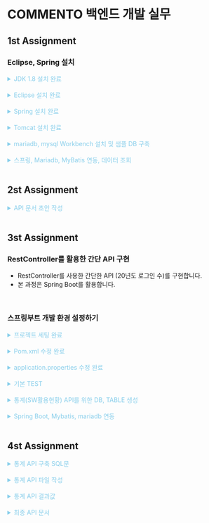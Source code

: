 # COMMENTO 백엔드 개발 실무

## 1st Assignment

<h3> Eclipse, Spring 설치 </h3>

<details><summary style="color:skyblue"> JDK 1.8 설치 완료 </summary>

![JDK 1.8](./img/jdk1.8-setting.png)

</details>

<br>

<details><summary style="color:skyblue"> Eclipse 설치 완료 </summary>

![Eclipse](./img/eclipse-setting.png)

</details>

<br>

<details><summary style="color:skyblue"> Spring 설치 완료 </summary>

![Spring](./img/spring-setting.png)

</details>

<br>

<details><summary style="color:skyblue"> Tomcat 설치 완료 </summary>

![Tomcat](./img/tomcat-setting.png)

</details>

<br>

<details><summary style="color:skyblue"> mariadb, mysql Workbench 설치 및 샘플 DB 구축 </summary>

![MariaDB](./img/mariadb-setting.png)

</details>

<br>

<details><summary style="color:skyblue"> 스프링, Mariadb, MyBatis 연동, 데이터 조회 </summary>

![Server](./img/server-setting.png)

<details> <summary style="color:white"> POM.xml 수정 완료 </summary>

- springframework, java version 수정

![Version1](./img/pom-setting_1.png)


- mariaDB, mybatis dependency 추가

![Version2](./img/pom-setting_2.png)

- maven-compiler-plugin version 수정

![Version3](./img/pom-setting_3.png)


</details>
<br>
<details> <summary style="color:white"> root-context.xml 수정 완료 </summary>

- xsi:schemaLocation 추가, dataSource 수정

![RootContext](./img/rootcontext-setting.png)

</details>
<br>
<details> <summary style="color:white"> mybatis-config.xml, logback.xml, log4jdbc.log4j2.properties, test.xml 작성 완료 </summary>

- Resource Tree 

![ResourceTree](./img/resourcetree-setting.png)

- mybatis-config.xml 

![Mybatis](./img/mybatis-setting.png)

- logback.xml 

![Logback](./img/logback-setting.png)

- log4jdbc.log4j2.properties 

![Properties](./img/properties-setting.png)

- test.xml 

![Test](./img/test-setting.png)

</details>
<br>
<details> <summary style="color:white"> MovieDAO, MovieService, MovieVO, HomeController 작성 완료 </summary>

- Java Tree

![JavaTree](./img/javatree-setting.png)

- MovieDAO, MovieDAOlmpl 

![DAO1](./img/dao_1.png)
![DAO2](./img/dao_2.png)

- MovieService, MovieServicelmpl 

![Service1](./img/service_1.png)
![Service2](./img/service_2.png)

- HomeController

![Home](./img/homecontroller.png)

- MovieVO

![VO](./img/vo.png)

</details>
<br>
<details> <summary style="color:white"> Tomcat Address 수정 완료 </summary>

- /settingweb -> / 수정

![Address](./img/address-settig.png)

</details>

</details>

<br>

## 2st Assignment

<details> <summary style="color:skyblue"> API 문서 초안 작성 </summary>

https://brian-jung.gitbook.io/api-docs/eveinformation/eveintroduction

</details>

<br>

## 3st Assignment

<h3> RestController를 활용한 간단 API 구현 </h3>

- RestController를 사용한 간단한 API (20년도 로그인 수)를 구현합니다.
- 본 과정은 Spring Boot를 활용합니다.

<br>

<h3> 스프링부트 개발 환경 설정하기 </h3>

<details> <summary style="color:skyblue"> 프로젝트 세팅 완료 </summary>
<br>

- File > New > Project > Spring Boot > Spring Starter Project를 클릭하여 프로젝트 생성합니다.

![SpringBoot0](./img/springboot-start_1.png)

- API를 만들기 위함이니 Spring Boot Devtools, Spring Web, MyBatis Framework 만 선택합니다.

![SpringBoot1](./img/springboot-start_2.png)

![SpringBoot2](./img/springboot-start.png)

</details>

<br>

<details> <summary style="color:skyblue"> Pom.xml 수정 완료 </summary>

- Dependency를 수정합니다. Dependency에는 DB 관련 내용을 포함합니다.

![BootPOM0](./img/boot-pom_1.png)

![BootPOM1](./img/boot-pom_2.png)

![BootPOM2](./img/boot-pom_3.png)

</details>

<br>

<details> <summary style="color:skyblue"> application.properties 수정 완료 </summary>

- port, contextpath, view, db 등 각종 설정을 한 곳에서 진행합니다.
- 설정 내용은 serverport, contextpath를 진행하였습니다.
- suffix에 jsp를 줌으로써 /WEB-INF/views 아래에 jsp 파일을 자동으로 Mapping해주도록 합니다.

![AppPP0](./img/app-properties_1.png)

![AppPP1](./img/app-properties_2.png)

</details>

<br>

<details> <summary style="color:skyblue"> 기본 TEST </summary>

- test로 호출을 하면 test.jsp로 값을 전달한 화면이 보여짐을 확인할 수 있습니다. 
- 아래와 같이 [src > main] 아래에 webapp, views 폴더를 차례로 만들고 test.jsp를 만듭니다.

![TEST0](./img/boot-test_1.png)

![TEST1](./img/boot-test_2.png)

- com.devfun.settingweb_boot.test 패키지를 만들고 settingTest.java를 만들어 아래와 같은 컨트롤러를 작성합니다.

![TEST2](./img/boot-test_3.png)

- 프로젝트를 실행 후 /test를 호출해봅니다.
- 이때 실행은 SettingwebBootApplication.java에서 실행합니다.
- port는 application.properties에 등록되어 있습니다.
- 최종 URL : http://localhost:8031/test

![TEST3](./img/boot-test_4.png)

</details>

<br>

<details> <summary style="color:skyblue"> 통계(SW활용현황) API를 위한 DB, TABLE 생성 </summary>

- mysql Workbench를 이용하여 DB, TABLE을 생성합니다.
- 데이터는 임의로 넣어 사용합니다.

![BOOTDB0](./img/boot-db_1.png)
![BOOTDB3](./img/boot-db_3.png)
![BOOTDB1](./img/boot-db_2.png)

</details>

<br>

<details> <summary style="color:skyblue"> Spring Boot, Mybatis, mariadb 연동 </summary>

- 최종 URL : http://localhost:8031/sqlyearStatistic?year=20
- 조회하는 URL 임으로 GET으로 조회를 하여 url에 parameter를 입력합니다.
- 그 결과로 아래와 같이 JSON 구조 값이 나옴을 확인할 수 있습니다.

![BOOT0](./img/boot_0.png)

- 아래의 이미지대로 package, mapper, config, settingTest를 작성하여 API를 만듭니다.

![BOOT1](./img/boot_1.png)


<details> <summary style="color:white"> mybatis 설정 </summary>

- JAVA로도 config 설정이 가능합니다.
- DB와 mybatis를 활용하기 위한 설정 코드를 작성합니다.
- MapperScan 어노테이션을 활용하여 스캔할 패키지를 입력합니다.

![BOOT2](./img/boot-mybatis.png)
</details>

<br>

<details> <summary style="color:white"> mapper 작성 </summary>

- StatisticMapper interface 작성

![BOOT3](./img/boot-mapper.png)

- StatisticMapper 안에 쿼리를 정의합니다.
- 대표  restController로 [해당년도의 로그인 수]를 알기 위한 쿼리를 작성합니다.

![BOOT4](./img/boot-mapper_2.png)

</details>

<br>

<details> <summary style="color:white"> Service (비즈니스 Logic) 작성 </summary>

- interface로 yearloginNum을 정의합니다.

![BOOT5](./img/boot-service_0.png)

- JSON 값을 만들기 위해 HashMap 형태로 Return을 합니다.
- HashMap 값을 year, is_success, 쿼리로 가져온 cnt값으로 JSON 값을 만듭니다.

![BOOT6](./img/boot-service_1.png)

</details>

<br>

<details> <summary style="color:white"> settingTest 코드 추가  </summary>

![BOOT7](./img/boot-settingtest.png)

</details>

</details>

<br>

## 4st Assignment

<details> <summary style="color:skyblue"> 통계 API 구축 SQL문 </summary>

- 연간 접속자 수
    
    select count(*) as totCnt

	from statistic.requestinfo ri

	where left(ri.createDate, 2) = #{year};

- 월간 접속자 수
    
    select count(*) as totCnt

	from statistic.requestinfo ri

	where left(ri.createDate, 4) = #{month};
- 일간 접속자 수

    select count(*) as totCnt

	from statistic.requestinfo ri

	where left(ri.createDate, 6) = #{day};
- 평균 하루 로그인 수

    select count(*) / DAY(LAST_DAY(STR_TO_DATE(createDate, '%y%m%d%h%i'))) as avgCnt

	from statistic.requestinfo ri

	where left(ri.createDate,4) = #{avgday};
- 휴일을 제외한 로그인 수
- 부서별 월별 로그인 수

</details>

<br>

<details> <summary style="color:skyblue"> 통계 API 파일 작성 </summary>

- DAO
    - <statisticMapper.java>
    
    ![statisticMapper0](./img/statisticMapper_0.png)
    
    - <statisticMapper.xml>
    
    ![statisticMapper1](./img/statisticMapper.png)

- SERVICE
    - <statisticService.java>
    
    ![statisticService0](./img/statisticService_0.png)
    
    - <statisticService.xml>
    
    ![statisticService1](./img/statisticService_1.png)

- TEST
    - <settingTest.java>
    
    ![settingTest0](./img/settingTest.png)

</details>

<br>

<details> <summary style="color:skyblue"> 통계 API 결과값 </summary>

- 연간 접속자 수 결과 화면

![apiResult0](./img/api-result-0.png)

- 월간 접속자 수 결과 화면

![apiResult1](./img/api-result-1.png)

- 일간 접속자 수 결과 화면

![apiResult2](./img/api-result-2.png)

- 평균 하루 로그인 수 결과 화면

![apiResult3](./img/api-result-3.png)

</details>

<br>

<details> <summary style="color:skyblue"> 최종 API 문서 </summary>

https://brian-jung.gitbook.io/comment-api/api-intro/api

</details>

<br>
